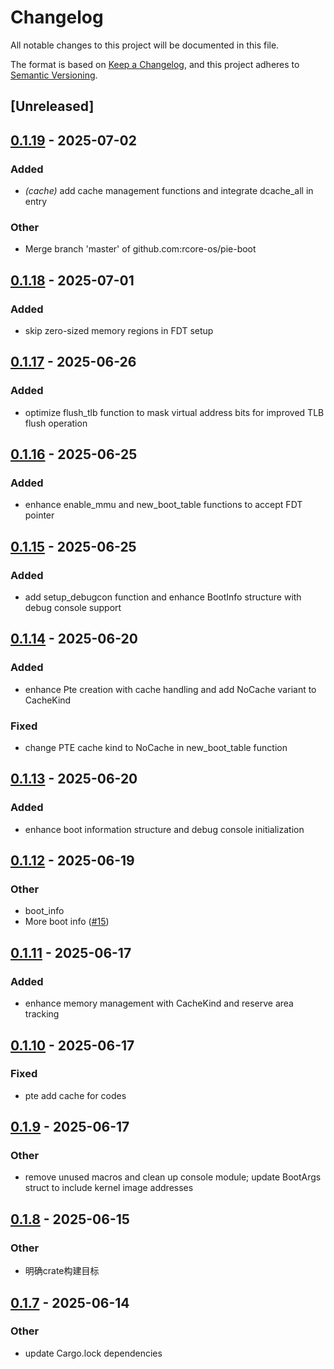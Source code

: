 # Changelog

All notable changes to this project will be documented in this file.

The format is based on [Keep a Changelog](https://keepachangelog.com/en/1.0.0/),
and this project adheres to [Semantic Versioning](https://semver.org/spec/v2.0.0.html).

## [Unreleased]

## [0.1.19](https://github.com/rcore-os/pie-boot/compare/pie-boot-loader-aarch64-v0.1.18...pie-boot-loader-aarch64-v0.1.19) - 2025-07-02

### Added

- *(cache)* add cache management functions and integrate dcache_all in entry

### Other

- Merge branch 'master' of github.com:rcore-os/pie-boot

## [0.1.18](https://github.com/rcore-os/pie-boot/compare/pie-boot-loader-aarch64-v0.1.17...pie-boot-loader-aarch64-v0.1.18) - 2025-07-01

### Added

- skip zero-sized memory regions in FDT setup

## [0.1.17](https://github.com/rcore-os/pie-boot/compare/pie-boot-loader-aarch64-v0.1.16...pie-boot-loader-aarch64-v0.1.17) - 2025-06-26

### Added

- optimize flush_tlb function to mask virtual address bits for improved TLB flush operation

## [0.1.16](https://github.com/rcore-os/pie-boot/compare/pie-boot-loader-aarch64-v0.1.15...pie-boot-loader-aarch64-v0.1.16) - 2025-06-25

### Added

- enhance enable_mmu and new_boot_table functions to accept FDT pointer

## [0.1.15](https://github.com/rcore-os/pie-boot/compare/pie-boot-loader-aarch64-v0.1.14...pie-boot-loader-aarch64-v0.1.15) - 2025-06-25

### Added

- add setup_debugcon function and enhance BootInfo structure with debug console support

## [0.1.14](https://github.com/rcore-os/pie-boot/compare/pie-boot-loader-aarch64-v0.1.13...pie-boot-loader-aarch64-v0.1.14) - 2025-06-20

### Added

- enhance Pte creation with cache handling and add NoCache variant to CacheKind

### Fixed

- change PTE cache kind to NoCache in new_boot_table function

## [0.1.13](https://github.com/rcore-os/pie-boot/compare/pie-boot-loader-aarch64-v0.1.12...pie-boot-loader-aarch64-v0.1.13) - 2025-06-20

### Added

- enhance boot information structure and debug console initialization

## [0.1.12](https://github.com/rcore-os/pie-boot/compare/pie-boot-loader-aarch64-v0.1.11...pie-boot-loader-aarch64-v0.1.12) - 2025-06-19

### Other

- boot_info
- More boot info ([#15](https://github.com/rcore-os/pie-boot/pull/15))

## [0.1.11](https://github.com/rcore-os/pie-boot/compare/pie-boot-loader-aarch64-v0.1.10...pie-boot-loader-aarch64-v0.1.11) - 2025-06-17

### Added

- enhance memory management with CacheKind and reserve area tracking

## [0.1.10](https://github.com/rcore-os/pie-boot/compare/pie-boot-loader-aarch64-v0.1.9...pie-boot-loader-aarch64-v0.1.10) - 2025-06-17

### Fixed

- pte add cache for codes

## [0.1.9](https://github.com/rcore-os/pie-boot/compare/pie-boot-loader-aarch64-v0.1.8...pie-boot-loader-aarch64-v0.1.9) - 2025-06-17

### Other

- remove unused macros and clean up console module; update BootArgs struct to include kernel image addresses

## [0.1.8](https://github.com/rcore-os/pie-boot/compare/pie-boot-loader-aarch64-v0.1.7...pie-boot-loader-aarch64-v0.1.8) - 2025-06-15

### Other

- 明确crate构建目标

## [0.1.7](https://github.com/rcore-os/pie-boot/compare/pie-boot-loader-aarch64-v0.1.6...pie-boot-loader-aarch64-v0.1.7) - 2025-06-14

### Other

- update Cargo.lock dependencies
